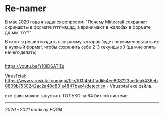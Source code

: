 # Re-namer

В мае 2020 года я задался вопросом: "Почему Minecraft сохраняет скриншоты в формате гггг.мм.дд, а принимают в жалобах в формате дд.мм.гггг?"

В итоге я решил создать программу, которая будет переименовывать их в нужный формат, чтобы сохранить себе 2-3 секунды xD (да мне опять нечего делать)

--------------------

https://youtu.be/Y10iDSATIEs


VirusTotal: https://www.virustotal.com/gui/file/f03f45b1fadb54ee808223ac0ea5436eb0809b7530242ad2a48d831a4847bad4/detection - Virustotal exe файла.

exe файл можно запустить ТОЛЬКО на 64 битной системе.

--------------------
*2020 - 2021 made by FQGM*
